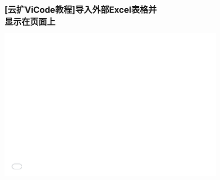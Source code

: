 # [云扩ViCode教程]导入外部Excel表格并显示在页面上

<iframe src="//player.bilibili.com/player.html?aid=804116082&bvid=BV1dy4y1K7Va&cid=368679151&page=1" scrolling="no" border="0" frameborder="no" framespacing="0" allowfullscreen="true"  width="700px" height="472px"> </iframe>
